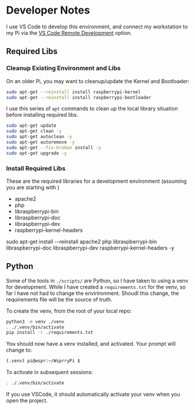 # Developer Notes

I use VS Code to develop this environment, and connect my workstation to my Pi via the [VS Code Remote Development](https://code.visualstudio.com/docs/remote/remote-overview) option.

## Required Libs

### Cleanup Existing Environment and Libs

On an older Pi, you may want to cleanup/update the Kernel and Bootloader:

``` bash
sudo apt-get --reinstall install raspberrypi-kernel
sudo apt-get --reinstall install raspberrypi-bootloader
```

I use this series of `apt` commands to clean up the local library situation before installing required libs.

``` bash
sudo apt-get update
sudo apt-get clean -y
sudo apt-get autoclean -y
sudo apt-get autoremove -y
sudo apt-get --fix-broken install -y
sudo apt-get upgrade -y
```

### Install Required Libs

These are the required libraries for a development environment (assuming you are starting with )

* apache2
* php
* libraspberrypi-bin
* libraspberrypi-doc
* libraspberrypi-dev
* raspberrypi-kernel-headers

sudo apt-get install --reinstall apache2 php libraspberrypi-bin libraspberrypi-doc libraspberrypi-dev raspberrypi-kernel-headers -y

## Python

Some of the tools in `./scripts/` are Python, so I have taken to using a venv for development.  While I have created a `requirements.txt` for the venv, so far I have not had to change the envirironment.  Shoudl this change, the requirements file will be the source of truth.

To create the venv, from the root of your local repo:
``` bash
python3 -m venv ./venv
. ./.venv/bin/activate
pip install -r ./requirements.txt
```
You should now have a venv installed, and activated.  Your prompt will change to:
``` bash
(.venv) pi@wspr:~/WsprryPi $
```
To activate in subsequent sessions:
``` bash
. ./.venv/bin/activate
```

If you use VSCode, it should automatically activate your venv when you open the project.
